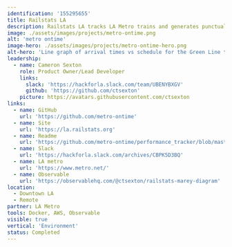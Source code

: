 ```yaml
---
identification: '155295655'
title: Railstats LA
description: Railstats LA tracks LA Metro trains and generates punctuality reports. Our website enables both Metro officials and the public to easily review up-to-date statistics for LA's 6 train lines.
image: ./assets/images/projects/metro-ontime.png
alt: 'metro ontime'
image-hero: ./assets/images/projects/metro-ontime-hero.png
alt-hero: 'Line graph of arrival times vs schedule for the Green Line train.'
leadership:
  - name: Cameron Sexton
    role: Product Owner/Lead Developer
    links:
      slack: 'https://hackforla.slack.com/team/UBENYBXGV'
      github: 'https://github.com/ctsexton'
    picture: https://avatars.githubusercontent.com/ctsexton
links:
  - name: GitHub
    url: 'https://github.com/metro-ontime'
  - name: Site
    url: 'https://la.railstats.org'
  - name: Readme
    url: 'https://github.com/metro-ontime/performance_tracker/blob/master/README.md'
  - name: Slack
    url: 'https://hackforla.slack.com/archives/CBPK5D3BQ'
  - name: LA metro
    url: 'https://www.metro.net/'
  - name: Observable
    url: 'https://observablehq.com/@ctsexton/railstats-marey-diagram'
location:
  - Downtown LA
  - Remote
partner: LA Metro
tools: Docker, AWS, Observable
visible: true
vertical: 'Environment'
status: Completed
---
```


